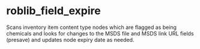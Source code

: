 roblib_field_expire
===================

Scans inventory item content type nodes which are flagged as being chemicals and looks for changes to the MSDS file and MSDS link URL fields (presave) and updates node expiry date as needed.
